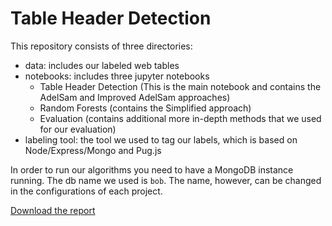 # Table Header Detection

This repository consists of three directories:
- data: includes our labeled web tables
- notebooks: includes three jupyter notebooks
  - Table Header Detection (This is the main notebook and contains the AdelSam and Improved AdelSam approaches)
  - Random Forests (contains the Simplified approach)
  - Evaluation (contains additional more in-depth methods that we used for our evaluation)
- labeling tool: the tool we used to tag our labels, which is based on Node/Express/Mongo and Pug.js

In order to run our algorithms you need to have a MongoDB instance running. The db name we used is `bob`. The name, however, can be changed in the configurations of each project.

[Download the report](https://github.com/deeps96/web-tables-header-detection/blob/master/Processing%20Web%20Tables.pdf)

